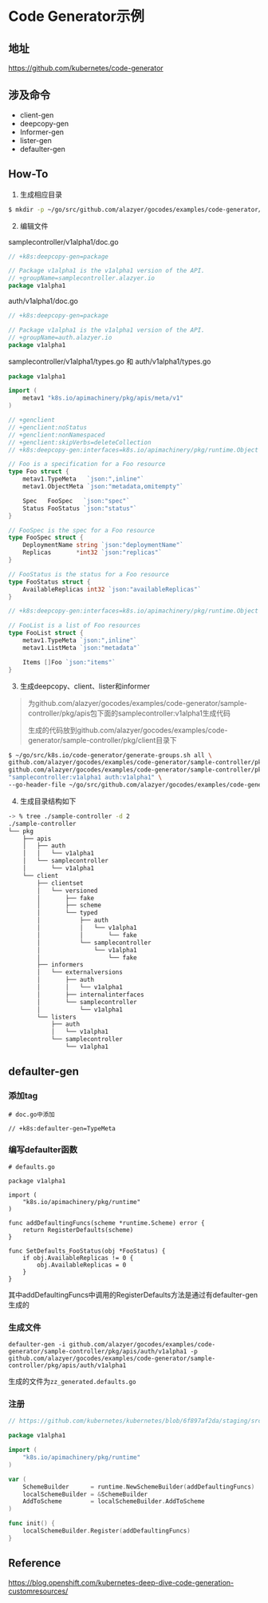 # Code Generator示例

## 地址

<https://github.com/kubernetes/code-generator>

## 涉及命令

- client-gen
- deepcopy-gen
- Informer-gen
- lister-gen
- defaulter-gen



## How-To

1. 生成相应目录

```bash
$ mkdir -p ~/go/src/github.com/alazyer/gocodes/examples/code-generator/pkg/apis
```

2. 编辑文件

samplecontroller/v1alpha1/doc.go

```go
// +k8s:deepcopy-gen=package

// Package v1alpha1 is the v1alpha1 version of the API.
// +groupName=samplecontroller.alazyer.io
package v1alpha1
```

auth/v1alpha1/doc.go

```go
// +k8s:deepcopy-gen=package

// Package v1alpha1 is the v1alpha1 version of the API.
// +groupName=auth.alazyer.io
package v1alpha1
```

samplecontroller/v1alpha1/types.go 和 auth/v1alpha1/types.go

```go
package v1alpha1

import (
	metav1 "k8s.io/apimachinery/pkg/apis/meta/v1"
)

// +genclient
// +genclient:noStatus
// +genclient:nonNamespaced
// +genclient:skipVerbs=deleteCollection
// +k8s:deepcopy-gen:interfaces=k8s.io/apimachinery/pkg/runtime.Object

// Foo is a specification for a Foo resource
type Foo struct {
	metav1.TypeMeta   `json:",inline"`
	metav1.ObjectMeta `json:"metadata,omitempty"`

	Spec   FooSpec   `json:"spec"`
	Status FooStatus `json:"status"`
}

// FooSpec is the spec for a Foo resource
type FooSpec struct {
	DeploymentName string `json:"deploymentName"`
	Replicas       *int32 `json:"replicas"`
}

// FooStatus is the status for a Foo resource
type FooStatus struct {
	AvailableReplicas int32 `json:"availableReplicas"`
}

// +k8s:deepcopy-gen:interfaces=k8s.io/apimachinery/pkg/runtime.Object

// FooList is a list of Foo resources
type FooList struct {
	metav1.TypeMeta `json:",inline"`
	metav1.ListMeta `json:"metadata"`

	Items []Foo `json:"items"`
}
```

3. 生成deepcopy、client、lister和informer

> 为github.com/alazyer/gocodes/examples/code-generator/sample-controller/pkg/apis包下面的samplecontroller:v1alpha1生成代码
>
> 生成的代码放到github.com/alazyer/gocodes/examples/code-generator/sample-controller/pkg/client目录下

```bash
$ ~/go/src/k8s.io/code-generator/generate-groups.sh all \
github.com/alazyer/gocodes/examples/code-generator/sample-controller/pkg/client \
github.com/alazyer/gocodes/examples/code-generator/sample-controller/pkg/apis \
"samplecontroller:v1alpha1 auth:v1alpha1" \
--go-header-file ~/go/src/github.com/alazyer/gocodes/examples/code-generator/hack/boilerplate.go.txt
```

4. 生成目录结构如下

```bash
-> % tree ./sample-controller -d 2   
./sample-controller
└── pkg
    ├── apis
    │   ├── auth
    │   │   └── v1alpha1
    │   └── samplecontroller
    │       └── v1alpha1
    └── client
        ├── clientset
        │   └── versioned
        │       ├── fake
        │       ├── scheme
        │       └── typed
        │           ├── auth
        │           │   └── v1alpha1
        │           │       └── fake
        │           └── samplecontroller
        │               └── v1alpha1
        │                   └── fake
        ├── informers
        │   └── externalversions
        │       ├── auth
        │       │   └── v1alpha1
        │       ├── internalinterfaces
        │       └── samplecontroller
        │           └── v1alpha1
        └── listers
            ├── auth
            │   └── v1alpha1
            └── samplecontroller
                └── v1alpha1
```

## defaulter-gen

### 添加tag

```
# doc.go中添加

// +k8s:defaulter-gen=TypeMeta
```

### 编写defaulter函数

```
# defaults.go

package v1alpha1

import (
	"k8s.io/apimachinery/pkg/runtime"
)

func addDefaultingFuncs(scheme *runtime.Scheme) error {
	return RegisterDefaults(scheme)
}

func SetDefaults_FooStatus(obj *FooStatus) {
	if obj.AvailableReplicas != 0 {
		obj.AvailableReplicas = 0
	}
}
```

其中addDefaultingFuncs中调用的RegisterDefaults方法是通过有defaulter-gen生成的

### 生成文件

`defaulter-gen -i github.com/alazyer/gocodes/examples/code-generator/sample-controller/pkg/apis/auth/v1alpha1 -p github.com/alazyer/gocodes/examples/code-generator/sample-controller/pkg/apis/auth/v1alpha1`

生成的文件为`zz_generated.defaults.go`

### 注册

```go
// https://github.com/kubernetes/kubernetes/blob/6f897af2da/staging/src/k8s.io/apiextensions-apiserver/pkg/apis/apiextensions/v1beta1/register.go

package v1alpha1

import (
	"k8s.io/apimachinery/pkg/runtime"
)

var (
	SchemeBuilder      = runtime.NewSchemeBuilder(addDefaultingFuncs)
	localSchemeBuilder = &SchemeBuilder
	AddToScheme        = localSchemeBuilder.AddToScheme
)

func init() {
	localSchemeBuilder.Register(addDefaultingFuncs)
}
```



## Reference

<https://blog.openshift.com/kubernetes-deep-dive-code-generation-customresources/>